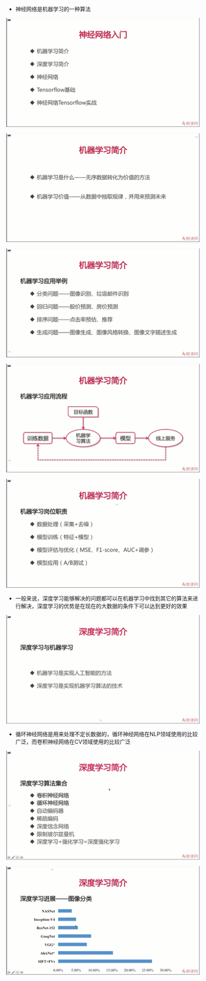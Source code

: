 - 神经网络是机器学习的一种算法

![1562662200559](assets/1562662200559.png)

![1562662277398](assets/1562662277398.png)

![1562662460194](assets/1562662460194.png)

![1562662477002](assets/1562662477002.png)

![1562662645054](assets/1562662645054.png)

- 一般来说，深度学习能够解决的问题都可以在机器学习中找到其它的算法来进行解决，深度学习的优势是在现在的大数据的条件下可以达到更好的效果

![1562663029101](assets/1562663029101.png)

- 循环神经网络是用来处理不定长数据的，循环神经网络在NLP领域使用的比较广泛，而卷积神经网络在CV领域使用的比较广泛

![1562664103437](assets/1562664103437.png)

![1562664216302](assets/1562664216302.png)

